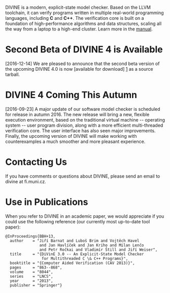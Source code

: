 DIVINE is a modern, explicit-state model checker. Based on the LLVM toolchain,
it can verify programs written in multiple real-world programming languages,
including **C** and **C++**.  The verification core is built on a foundation of
high­-per­for­mance algorithms and data structures, scaling all the way from a
laptop to a high-end cluster.  Learn more in the [manual](manual.html).

Second Beta of DIVINE 4 is Available
====================================

[2016-12-14] We are pleased to announce that the second beta version of the
upcoming DIVINE 4.0 is now [available for download] [1] as a source tarball.

[1]: download.html

DIVINE 4 Coming This Autumn
===========================

[2016-09-23] A major update of our software model checker is scheduled for
release in autumn 2016. The new release will bring a new, flexible execution
environment, based on the traditional virtual machine -- operating system -- user
pro­gram division, along with a more efficient multi-threaded verification core.
The user interface has also seen major improvements. Finally, the upcoming
version of DIVINE will make working with counterexamples a much smoother and
more pleasant experience.

Contacting Us
=============

If you have comments or questions about DIVINE, please send an email to divine
at fi.muni.cz.

Use in Publications
===================

When you refer to DIVINE in an academic paper, we would appreciate if you could
use the following reference (our currently most up-to-date tool paper):

    @InProceedings{BBH+13,
      author    = "Jiří Barnat and Luboš Brim and Vojtěch Havel
                   and Jan Havlíček and Jan Kriho and Milan Lenčo
                   and Petr Ročkai and Vladimír Štill and Jiří Weiser",
      title     = "{DiVinE 3.0 -- An Explicit-State Model Checker
                    for Multithreaded C \& C++ Programs}",
      booktitle = "{Computer Aided Verification (CAV 2013)}",
      pages     = "863--868",
      volume    = "8044",
      series    = "LNCS",
      year      = "2013",
      publisher = "Springer"}
